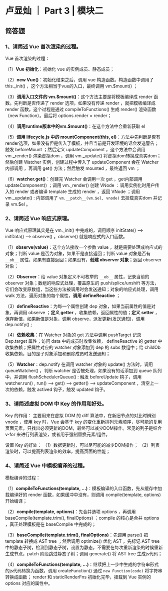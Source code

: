 # 卢显灿 ｜ Part 3 | 模块二

## 简答题

### 1、请简述 Vue 首次渲染的过程。

Vue 首次渲染的过程：

（1）**Vue 初始化**：初始化 vue 的实例成员、静态成员；

（2）**new Vue()**：初始化结束之后，调用 vue 构造函数。构造函数中调用了 this._init() ，这个方法相当于vue的入口，最终调用 vm.$mount() ；

（3）**调用入口文件的 vm.$mount()**：这个方法主要是将模板编译成 render 函数。先判断是否传递了 render 选项，如果没有传递 render ，就把模板编译成 render 函数。这个过程是通过 compileToFunctions() 生成 render() 渲染函数 （new Function）。最后将 options.render = render；

（4）**调用runtime版本中的vm.$mount()**：在这个方法中会重新获取 el

（5）**调用 lifecycle.js 中的 mountComponent(this, el)**：方法中先判断是否有render选项，如果没有但是传入了模板，并且当前是开发环境的话会发送警告；触发 beforeMount ；然后定义 updateComponent ，这个方法中会调用 vm._render() 渲染虚拟dom ，调用 vm._update() 将虚拟dom转换成真实dom；然后创建 Watcher 实例，创建过程中传入了 updateComponent 会在 Watcher 内部调用 ，再调用 get() 方法；然后触发 mounted ，最终返回 vm ；

（6）**watcher.get()**：创建完 Watcher 会调用一次 get ，get内部调用 updateComponent() ；调用 vm._render() 创建 VNode ：调用实例化时用户传入的 render 或者编译 template 生成的 render ，返回 VNode ；调用 vm._update() : 内部调用了 `vm.__patch__(vm.$el, vnode)` 去挂载真实dom 并记录 vm.$el 。


### 2、请简述 Vue 响应式原理。

Vue 响应式原理其实是在 vm._init() 中完成的，调用顺序 initState() --> initData() --> observe() 。observe() 就是响应式的入口函数。

（1）**observe(value)**：这个方法接收一个参数 value ，就是需要处理成响应式的对象；判断 value 是否为对象，如果不是直接返回；判断 value 对象是否有 `__ob__` 属性，如果有直接返回；如果没有，**创建 observer 对象**；返回 observer 对象；

（2）**Observer**：给 value 对象定义不可枚举的 `__ob__` 属性，记录当前的 observer 对象；数组的响应式处理，覆盖原生的 push/splice/unshift 等方法，它们会改变原数组，当这些方法被调用时会发送通知；对象的响应式处理，调用 walk 方法，遍历对象的每个属性，**调用 defineReactive** ；

（3）**defineReactive**：为每一个属性创建 dep 对象，如果当前属性的值是对象，再调用 observe ；**定义 getter** ，收集依赖，返回属性的值；**定义 setter** ，保存新值，如果新值是对象，调用 observe，派发更新(发送通知)，调用 dep.notify() ;

（4）**依赖收集**：在 Watcher 对象的 get 方法中调用 pushTarget 记录 Dep.target 属性；访问 data 中的成员时收集依赖， defineReactive 的 getter 中收集依赖；把属性对应的 watcher 对象添加到 dep 的 subs 数组中；给 childOb 收集依赖，目的是子对象添加和删除成员时发送通知；

（5）**Watcher**：dep.notify 在调用 watcher 对象的 update() 方法时，调用 queueWatcher() ，判断 watcher 是否被处理，如果没有的话添加到 queue 队列中，并调用 flushSchedulerQueue() : 触发 beforeUpdate 钩子，调用 watcher.run() , run() --> get() --> getter() --> updateComponent ，清空上一次的依赖，触发 actived 钩子，触发 updated 钩子。


### 3、请简述虚拟 DOM 中 Key 的作用和好处。

Key 的作用：
主要用来在虚拟 DOM 的 diff 算法中，在新旧节点的对比时辨别 vnode ，使用 key 时，Vue 会基于 key 的变化重新排列元素顺序，尽可能的复用页面元素，只找出必须更新的DOM，最终可以减少DOM操作。常见的列子是结合 v-for 来进行列表渲染，或者用于强制替换元素/组件。

设置 Key 的好处：
（1）数据更新时，可以尽可能的减少DOM操作；
（2）列表渲染时，可以提高列表渲染的效率，提高页面的性能；


### 4、请简述 Vue 中模板编译的过程。

模板编译的过程：

（1）**compileToFunctions(template, ...)**：模板编译的入口函数，先从缓存中加载编译好的 render 函数，如果缓冲中没有，则调用 compile(template, options) 开始编译；

（2）**compile(template, options)**：先合并选项 options ，再调用 baseCompile(template.trim(), finalOptions) ；compile 的核心是合并 options ，真正处理模板是在 baseCompile 中完成的；

（3）**baseCompile(template.trim(), finalOptions)**：先调用 parse() 把 template 转换成 AST tree ；然后调用 optimize() 优化 AST ，先标记 AST tree 中的静态子树，检测到静态子树，设置为静态，不需要在每次重新渲染的时候重新生成节点，patch 阶段跳过静态子树；调用 generate() 将 AST tree 生成js代码；

（4）**compileToFunctions(template, ...)**：继续把上一步中生成的字符串形式的js代码转换为函数，调用 createFunction() 通过 `new Function(code)` 将字符串转换成函数； render 和 staticRenderFns 初始化完毕，挂载到 Vue 实例的 options 对应的属性中。

